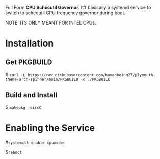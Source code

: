 Full Form **CPU Schecutil Governor**. It't basically a systemd service to switch to schedutil CPU frequency  governor during boot.

NOTE: ITS ONLY MEANT FOR INTEL CPUs.
# Installation
## Get PKGBUILD
$ ``` curl -L https://raw.githubusercontent.com/humanbeing27/plymouth-theme-arch-spinner/main/PKGBUILD -o ./PKGBUILD ```
## Build and Install
$ ``` makepkg -sircC ```
# Enabling the Service
#``` systemctl enable cpumoder ```

$``` reboot ```
